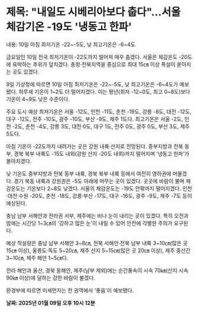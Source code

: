 # **제목: "내일도 시베리아보다 춥다"…서울 체감기온 -19도 '냉동고 한파'**

  내용: 10일 아침 최저기온 -22~-5도, 낮 최고기온은 -6~4도

금요일인 10일 전국 최저기온이 -22도까지 떨어져 매우 춥겠다. 서울은 체감온도 -20도에 육박하는 추위가 덮치겠다. 충청·전북지역을 중심으로 최대 15㎝ 이상 폭설이 쏟아지는 곳도 있겠다.

9일 기상청에 따르면 10일 아침 최저기온은 -22~-5도, 낮 최고기온은 -6~4도가 예보됐다. 하루새 기온이 1~2도 더 떨어지겠다. 이는 평년(최저 -12~0도, 최고 0~8도)보다 기온이 4~9도 낮은 수준이다.

주요 도시 예상 최저기온은 서울 -12도, 인천 -11도, 춘천 -19도, 강릉 -8도, 대전 -12도, 대구 -12도, 전주 -10도, 광주 -10도, 부산 -9도, 제주 1도다. 최고기온은 서울 -2도, 인천 -2도, 춘천 -4도, 강릉 3도, 대전 0도, 대구 1도, 전주 0도, 광주 0도, 부산 3도, 제주 5도다.

아침 기온이 -22도까지 내려가는 곳은 강원 내륙·산지로 전망된다. 중부지방과 전북 동부, 경북 북부 내륙도 -15도 내외(강원 산지 -20도 내외)까지 떨어지며 ‘냉동고 한파’가 몰아치겠다.

낮 기온도 중부지방과 전북 동부 내륙, 경북 북부 내륙 등에서 여전히 영하권에 머물겠다. 경기 북동 내륙과 강원권은 -5도 아래에 머무는 곳이 있겠다. 곳곳에 바람이 불며 체감온도는 기온보다 2~8도 낮겠다. 서울의 체감온도는 -19도 안팎까지 떨어지겠다. 인천·대전·수원 -20도, 춘천 -18도, 강릉·부산 -17도, 대구 -16도, 광주 -9도, 제주 -7도 등이 예상된다.

충남 남부 서해안과 전라권 서부, 제주에는 비나 눈이 내리는 곳이 있겠다. 특히 오전과 밤에는 시간당 1~3㎝의 '강하고 많은 눈'이 내릴 수 있어 안전에 각별한 주의가 요구된다.

예상 적설량은 충남 남부 서해안 3~8㎝, 전북 서해안·전북 남부 내륙 3~10㎝(많은 곳 15㎝ 이상), 울릉도·독도 5~20㎝, 제주 산지 5~15㎝(많은 곳 20㎝ 이상), 제주 중산간 3~10㎝, 제주 해안 1~5㎝다.

전라 해안과 울산, 경북 동해안, 제주(남부 제외)에는 순간풍속이 시속 70㎞(산지 시속 90㎞ 이상)에 달하는 강한 바람이 불겠다.

환경부에 따르면 미세먼지는 전 권역에서 '좋음'이 예보됐다.

  **날짜: 2025년 01월 09일 오후 10시 12분**